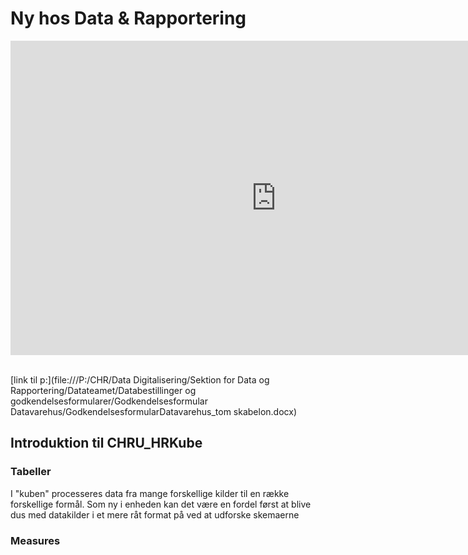 # Ny hos Data & Rapportering

<!-- PowerPoint: "lntroduktion og onboarding 2022" s.18-21   
&wdStart=1 - this parameter sets the starting page number of the embedded document
&wdEnd=10 - this parameter sets the ending page number of the embedded document
-->
<center>
<iframe src="https://regionh-my.sharepoint.com/personal/stefan_sajin-henningsen_regionh_dk/_layouts/15/Doc.aspx?sourcedoc={9eae6cfa-732f-48a1-81f3-246e3b6a2e86}&amp;action=embedview&amp;wdAr=1.7777777&showNavigation=FALSE&wdStart=18&wdEnd=21" width="850" height="503" frameborder="0" seamless="TRUE" start="18" end="21"></iframe>
</center>
<br>


[link til p:\](file:///P:/CHR/Data Digitalisering/Sektion for Data og Rapportering/Datateamet/Databestillinger og godkendelsesformularer/Godkendelsesformular Datavarehus/GodkendelsesformularDatavarehus_tom skabelon.docx)





## Introduktion til CHRU_HRKube

### Tabeller
I "kuben" processeres data fra mange forskellige kilder til en række forskellige formål.
     Som ny i enheden kan det være en fordel først at blive dus med datakilder i et mere råt format på ved at udforske skemaerne


### Measures
